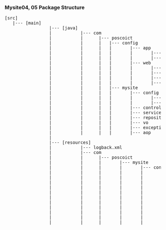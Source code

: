 ### Mysite04, 05 Package Structure
<pre>
[src]
   |--- [main]
                 |--- [java]
                 |	         |--- com 
                 |	         |		|--- poscoict
                 |	         |		|	|--- config
                 |	         |		|	|		|--- app
                 |	         |		|	|		|		|--- DBConfig.java
                 |	         |		|	|		|		|--- MyBatisConfig.java
                 |	         |		|	|		|--- web
                 |	         |		|	|		|		|--- MVCConfig.java
                 |	         |		|	|		|		|--- SecurityConfig.java
                 |	         |		|	|		|		|--- MessageConfig.java
                 |	         |		|	|		|		|--- FileuploadConfig.java
                 |	         |		|	|--- mysite
                 |	         |		|	|		|--- config
                 |	         |		|	|		|		|--- AppConfig.java
                 |	         |		|	|		|		|--- WebConfig.java
                 |	         |		|	|		|--- controller
                 |	         |		|	|		|--- service
                 |	         |		|	|		|--- repository
                 |	         |		|	|		|--- vo
                 |	         |		|	|		|--- exception
                 |	         |		|	|		|--- aop
                 |
                 |--- [resources]
                 |	         |--- logback.xml	
                 |	         |--- com 
                 |	         |		|--- poscoict
                 |	         |		|		|--- mysite
                 |	         |		|		|		|--- config
                 |	         |		|		|		|		|--- app
                 |	         |		|		|		|		|		|--jdbc.properties
                 |	         |		|		|		|		|		|--mybatis
                 |	         |		|		|		|		|		|	|---configuration.xml
                 |	         |		|		|		|		|		|	|---mappers
                 |	         |		|		|		|		|		|	|	|---board.xml
                 |	         |		|		|		|		|		|	|	|---user.xml
                 |	         |		|		|		|		|--- web
                 |	         |		|		|		|		|	|--- fileupload.properties                 
                 |	         |		|		|		|		|	|--- messages
                 |	         |		|		|		|		|	|	   |--- messages_ko.properties
                 
                 
<pre>                 
